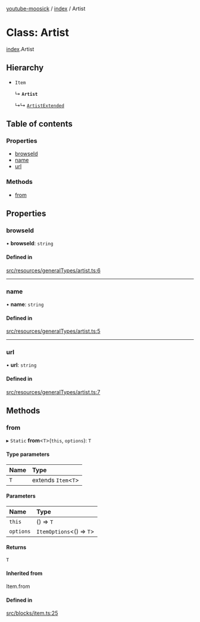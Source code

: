 [youtube-moosick](../README.md) / [index](../modules/index.md) / Artist

# Class: Artist

[index](../modules/index.md).Artist

## Hierarchy

- `Item`

  ↳ **`Artist`**

  ↳↳ [`ArtistExtended`](index.ArtistExtended.md)

## Table of contents

### Properties

- [browseId](index.Artist.md#browseid)
- [name](index.Artist.md#name)
- [url](index.Artist.md#url)

### Methods

- [from](index.Artist.md#from)

## Properties

### browseId

• **browseId**: `string`

#### Defined in

[src/resources/generalTypes/artist.ts:6](https://github.com/EvasiveXkiller/youtube-moosick/blob/026dabc/src/resources/generalTypes/artist.ts#L6)

___

### name

• **name**: `string`

#### Defined in

[src/resources/generalTypes/artist.ts:5](https://github.com/EvasiveXkiller/youtube-moosick/blob/026dabc/src/resources/generalTypes/artist.ts#L5)

___

### url

• **url**: `string`

#### Defined in

[src/resources/generalTypes/artist.ts:7](https://github.com/EvasiveXkiller/youtube-moosick/blob/026dabc/src/resources/generalTypes/artist.ts#L7)

## Methods

### from

▸ `Static` **from**<`T`\>(`this`, `options`): `T`

#### Type parameters

| Name | Type |
| :------ | :------ |
| `T` | extends `Item`<`T`\> |

#### Parameters

| Name | Type |
| :------ | :------ |
| `this` | () => `T` |
| `options` | `ItemOptions`<() => `T`\> |

#### Returns

`T`

#### Inherited from

Item.from

#### Defined in

[src/blocks/item.ts:25](https://github.com/EvasiveXkiller/youtube-moosick/blob/026dabc/src/blocks/item.ts#L25)

